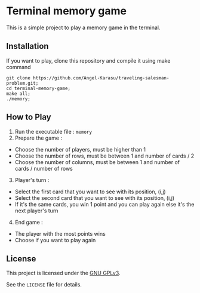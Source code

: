 # Terminal memory game

This is a simple project to play a memory game in the terminal.
    
## Installation

If you want to play, clone this repository and compile it using make command
```shell
git clone https://github.com/Angel-Karasu/traveling-salesman-problem.git;
cd terminal-memory-game;
make all;
./memory;
```

## How to Play

1. Run the executable file : `memory`
2. Prepare the game :
  - Choose the number of players, must be higher than 1
  - Choose the number of rows, must be between 1 and number of cards / 2
  - Choose the number of columns, must be between 1 and number of cards / number of rows
3. Player's turn :
  - Select the first card that you want to see with its position, (i,j)
  - Select the second card that you want to see with its position, (i,j)
  - If it's the same cards, you win 1 point and you can play again else it's the next player's turn
4. End game :
  - The player with the most points wins
  - Choose if you want to play again
  
## License

This project is licensed under the [GNU GPLv3](https://choosealicense.com/licenses/gpl-3.0/).

See the `LICENSE` file for details.
